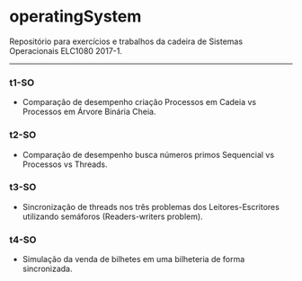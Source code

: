 # operatingSystem

Repositório para exercícios e trabalhos da cadeira de Sistemas Operacionais ELC1080 2017-1.

------------------------------------------------------------------------------

### t1-SO
- Comparação de desempenho criação Processos em Cadeia vs Processos em Árvore Binária Cheia.
    
### t2-SO
- Comparação de desempenho busca números primos Sequencial vs Processos vs Threads.

### t3-SO
- Sincronização de threads nos três problemas dos Leitores-Escritores utilizando semáforos (Readers-writers problem).

### t4-SO
- Simulação da venda de bilhetes em uma bilheteria de forma sincronizada.

